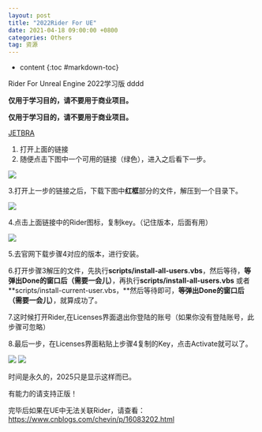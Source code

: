 ```yaml
---
layout: post
title: "2022Rider For UE"
date: 2021-04-18 09:00:00 +0800 
categories: Others
tag: 资源
---
```

* content
{:toc #markdown-toc}

Rider For Unreal Engine 2022学习版 dddd

**仅用于学习目的，请不要用于商业项目。**

<!-- more -->

**仅用于学习目的，请不要用于商业项目。**

[JETBRA](https://jetbra.in/5d84466e31722979266057664941a71893322460)

1. 打开上面的链接
2. 随便点击下图中一个可用的链接（绿色），进入之后看下一步。

<img src="{{ '/styles/images/Rider/1.jpg' | prepend: site.baseurl }}" />

3.打开上一步的链接之后，下载下图中**红框**部分的文件，解压到一个目录下。

<img src="{{ '/styles/images/Rider/2.jpg' | prepend: site.baseurl }}" />

4.点击上面链接中的Rider图标，复制key。（记住版本，后面有用）

<img src="{{ '/styles/images/Rider/3.jpg' | prepend: site.baseurl }}" />

5.去官网下载步骤4对应的版本，进行安装。

6.打开步骤3解压的文件，先执行**scripts/install-all-users.vbs**，然后等待，**等弹出Done的窗口后（需要一会儿）**，再执行**scripts/install-all-users.vbs** 或者 **scripts/install-current-user.vbs，**然后等待即可，**等弹出Done的窗口后（需要一会儿）**，就算成功了。

7.这时候打开Rider,在Licenses界面退出你登陆的账号（如果你没有登陆账号，此步骤可忽略）

8.最后一步，在Licenses界面粘贴上步骤4复制的Key，点击Activate就可以了。

<img src="{{ '/styles/images/Rider/4.jpg' | prepend: site.baseurl }}" />

<img src="{{ '/styles/images/Rider/5.jpg' | prepend: site.baseurl }}" />

时间是永久的，2025只是显示这样而已。

有能力的请支持正版！

完毕后如果在UE中无法关联Rider，请查看：https://www.cnblogs.com/chevin/p/16083202.html
